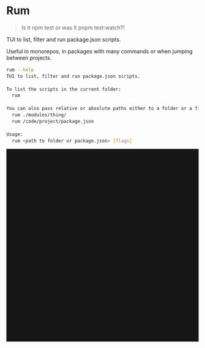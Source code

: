 # Rum

> Is it npm test or was it pnpm test:watch?!

TUI to list, filter and run package.json scripts.

Useful in monorepos, in packages with many commands or when jumping between projects.

```sh
rum --help
TUI to list, filter and run package.json scripts.

To list the scripts in the current folder:
  rum

You can also pass relative or absolute paths either to a folder or a file:
  rum ./modules/thing/
  rum /code/project/package.json

Usage:
  rum <path to folder or package.json> [flags]
```

![Demo](rum.gif)
